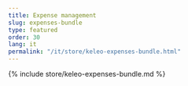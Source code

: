 ```yaml
---
title: Expense management
slug: expenses-bundle
type: featured
order: 30
lang: it
permalink: "/it/store/keleo-expenses-bundle.html"
---
```


{% include store/keleo-expenses-bundle.md %}
